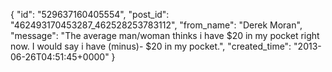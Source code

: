  {
   "id": "529637160405554",
   "post_id": "462493170453287_462528253783112",
   "from_name": "Derek Moran",
   "message": "The average man/woman thinks i have $20 in my pocket right now. I would say i have (minus)- $20 in my pocket.",
   "created_time": "2013-06-26T04:51:45+0000"
 }
